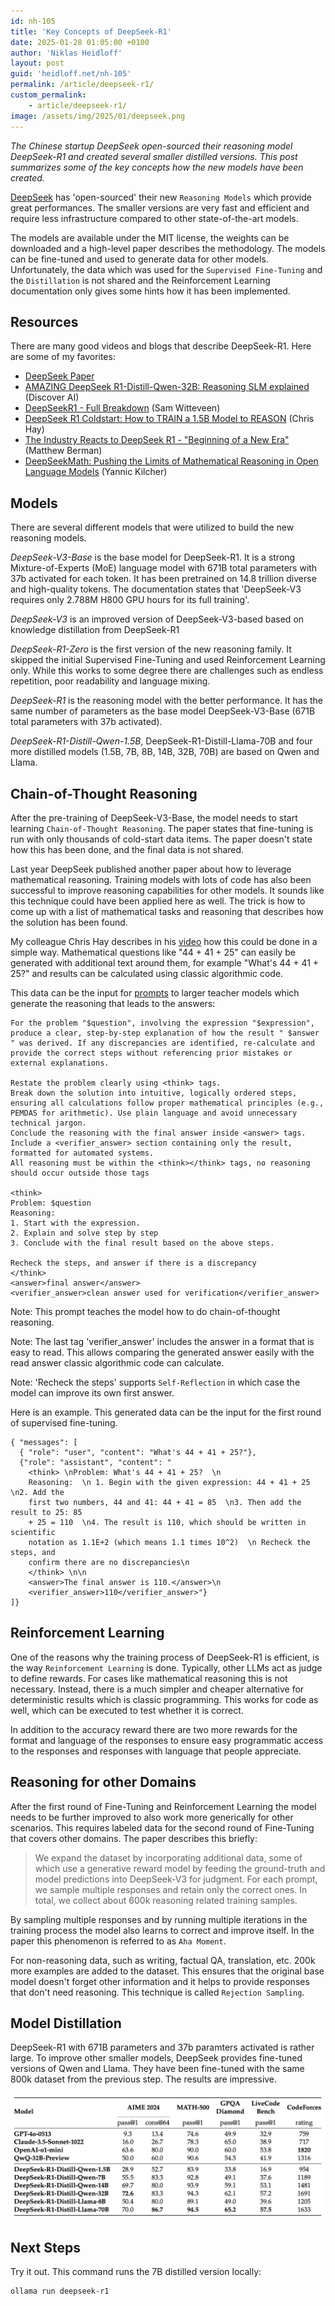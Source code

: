 ```yaml
---
id: nh-105
title: 'Key Concepts of DeepSeek-R1'
date: 2025-01-28 01:05:00 +0100
author: 'Niklas Heidloff'
layout: post
guid: 'heidloff.net/nh-105'
permalink: /article/deepseek-r1/
custom_permalink:
    - article/deepseek-r1/
image: /assets/img/2025/01/deepseek.png
---
```


*The Chinese startup DeepSeek open-sourced their reasoning model DeepSeek-R1 and created several smaller distilled versions. This post summarizes some of the key concepts how the new models have been created.*

[DeepSeek](https://api-docs.deepseek.com/news/news250120) has 'open-sourced' their new ```Reasoning Models``` which provide great performances. The smaller versions are very fast and efficient and require less infrastructure compared to other state-of-the-art models.

The models are available under the MIT license, the weights can be downloaded and a high-level paper describes the methodology. The models can be fine-tuned and used to generate data for other models. Unfortunately, the data which was used for the ```Supervised Fine-Tuning``` and the ```Distillation``` is not shared and the Reinforcement Learning documentation only gives some hints how it has been implemented.

## Resources

There are many good videos and blogs that describe DeepSeek-R1. Here are some of my favorites:

* [DeepSeek Paper](https://github.com/deepseek-ai/DeepSeek-R1/blob/main/DeepSeek_R1.pdf)
* [AMAZING DeepSeek R1-Distill-Qwen-32B: Reasoning SLM explained](https://www.youtube.com/watch?v=KhY9XK1jGCQ) (Discover AI)
* [DeepSeekR1 - Full Breakdown](https://www.youtube.com/watch?v=gzZihJ5miZE) (Sam Witteveen)
* [DeepSeek R1 Coldstart: How to TRAIN a 1.5B Model to REASON](https://www.youtube.com/watch?v=Pabqg33sUrg) (Chris Hay)
* [The Industry Reacts to DeepSeek R1 - "Beginning of a New Era"](https://www.youtube.com/watch?v=G1GuDyy9bTo) (Matthew Berman)
* [DeepSeekMath: Pushing the Limits of Mathematical Reasoning in Open Language Models](https://www.youtube.com/watch?v=bAWV_yrqx4w) (Yannic Kilcher)

## Models

There are several different models that were utilized to build the new reasoning models. 

*DeepSeek-V3-Base* is the base model for DeepSeek-R1. It is a strong Mixture-of-Experts (MoE) language model with 671B total parameters with 37b activated for each token. It has been pretrained on 14.8 trillion diverse and high-quality tokens. The documentation states that 'DeepSeek-V3 requires only 2.788M H800 GPU hours for its full training'.

*DeepSeek-V3* is an improved version of DeepSeek-V3-based based on knowledge distillation from DeepSeek-R1

*DeepSeek-R1-Zero* is the first version of the new reasoning family. It skipped the initial Supervised Fine-Tuning and used Reinforcement Learning only. While this works to some degree there are challenges such as endless repetition, poor readability and language mixing.

*DeepSeek-R1* is the reasoning model with the better performance. It has the same number of parameters as the base model DeepSeek-V3-Base (671B total parameters with 37b activated).

*DeepSeek-R1-Distill-Qwen-1.5B*, DeepSeek-R1-Distill-Llama-70B and four more distilled models (1.5B, 7B, 8B, 14B, 32B, 70B) are based on Qwen and Llama.

## Chain-of-Thought Reasoning

After the pre-training of DeepSeek-V3-Base, the model needs to start learning ```Chain-of-Thought Reasoning```. The paper states that fine-tuning is run with only thousands of cold-start data items. The paper doesn't state how this has been done, and the final data is not shared.

Last year DeepSeek published another paper about how to leverage mathematical reasoning. Training models with lots of code has also been successful to improve reasoning capabilities for other models. It sounds like this technique could have been applied here as well. The trick is how to come up with a list of mathematical tasks and reasoning that describes how the solution has been found.

My colleague Chris Hay describes in his [video](https://www.youtube.com/watch?v=Pabqg33sUrg) how this could be done in a simple way. Mathematical questions like "44 + 41 + 25" can easily be generated with additional text around them, for example "What's 44 + 41 + 25?" and results can be calculated using classic algorithmic code.

This data can be the input for [prompts](https://github.com/chrishayuk/chuk-math/blob/3c2844df6ada7e94377179ec8890486f1085d21c/compiler/instructions/prompt_templates/math_stepbystep_template.jinja) to larger teacher models which generate the reasoning that leads to the answers:

```text
For the problem "$question", involving the expression "$expression", produce a clear, step-by-step explanation of how the result " $answer " was derived. If any discrepancies are identified, re-calculate and provide the correct steps without referencing prior mistakes or external explanations.

Restate the problem clearly using <think> tags.
Break down the solution into intuitive, logically ordered steps, ensuring all calculations follow proper mathematical principles (e.g., PEMDAS for arithmetic). Use plain language and avoid unnecessary technical jargon.
Conclude the reasoning with the final answer inside <answer> tags.
Include a <verifier_answer> section containing only the result, formatted for automated systems.
All reasoning must be within the <think></think> tags, no reasoning should occur outside those tags

<think> 
Problem: $question
Reasoning:  
1. Start with the expression.  
2. Explain and solve step by step
3. Conclude with the final result based on the above steps.

Recheck the steps, and answer if there is a discrepancy
</think>  
<answer>final answer</answer>
<verifier_answer>clean answer used for verification</verifier_answer>
```

Note: This prompt teaches the model how to do chain-of-thought reasoning.

Note: The last tag 'verifier_answer' includes the answer in a format that is easy to read. This allows comparing the generated answer easily with the read answer classic algorithmic code can calculate.

Note: 'Recheck the steps' supports ```Self-Reflection``` in which case the model can improve its own first answer.

Here is an example. This generated data can be the input for the first round of supervised fine-tuning.

```text
{ "messages": [
  { "role": "user", "content": "What's 44 + 41 + 25?"}, 
  {"role": "assistant", "content": "
    <think> \nProblem: What's 44 + 41 + 25?  \n
    Reasoning:  \n 1. Begin with the given expression: 44 + 41 + 25  \n2. Add the 
    first two numbers, 44 and 41: 44 + 41 = 85  \n3. Then add the result to 25: 85 
    + 25 = 110  \n4. The result is 110, which should be written in scientific 
    notation as 1.1E+2 (which means 1.1 times 10^2)  \n Recheck the steps, and 
    confirm there are no discrepancies\n
    </think> \n\n
    <answer>The final answer is 110.</answer>\n
    <verifier_answer>110</verifier_answer>"}
]}
```

## Reinforcement Learning

One of the reasons why the training process of DeepSeek-R1 is efficient, is the way ```Reinforcement Learning``` is done. Typically, other LLMs act as judge to define rewards. For cases like mathematical reasoning this is not necessary. Instead, there is a much simpler and cheaper alternative for deterministic results which is classic programming. This works for code as well, which can be executed to test whether it is correct.

In addition to the accuracy reward there are two more rewards for the format and language of the responses to ensure easy programmatic access to the responses and responses with language that people appreciate.

## Reasoning for other Domains

After the first round of Fine-Tuning and Reinforcement Learning the model needs to be further improved to also work more generically for other scenarios. This requires labeled data for the second round of Fine-Tuning that covers other domains. The paper describes this briefly:

> We expand the dataset by incorporating additional data, some of which use a generative reward model by feeding the ground-truth and model predictions into DeepSeek-V3 for judgment. For each prompt, we sample multiple responses and retain only the correct ones. In total, we collect about 600k reasoning related training samples.

By sampling multiple responses and by running multiple iterations in the training process the model also learns to correct and improve itself. In the paper this phenomenon is referred to as ```Aha Moment```.

For non-reasoning data, such as writing, factual QA, translation, etc. 200k more examples are added to the dataset. This ensures that the original base model doesn't forget other information and it helps to provide responses that don't need reasoning. This technique is called ```Rejection Sampling```.

## Model Distillation

DeepSeek-R1 with 671B parameters and 37b paramters activated is rather large. To improve other smaller models, DeepSeek provides fine-tuned versions of Qwen and Llama. They have been fine-tuned with the same 800k dataset from the previous step. The results are impressive.

![image](/assets/img/2025/01/deepseek1.png)

## Next Steps

Try it out. This command runs the 7B distilled version locally:

```bash
ollama run deepseek-r1
```